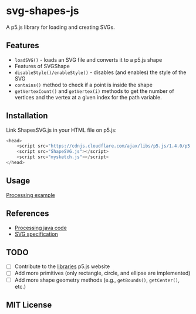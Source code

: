 # svg-shapes-js
A p5.js library for loading and creating SVGs. 

## Features

+ `loadSVG()` - loads an SVG file and converts it to a p5.js shape
+ Features of SVGShape
+ `disableStyle()/enableStyle()` - disables (and enables) the style of the SVG 
+ `contains()` method to check if a point is inside the shape
+ `getVertexCount()` and `getVertex(i)` methods to get the number of vertices and the vertex at a given index for the path variable. 

## Installation
Link ShapesSVG.js in your HTML file on p5.js:

```javascript
<head>
    <script src="https://cdnjs.cloudflare.com/ajax/libs/p5.js/1.4.0/p5.js"></script>
    <script src="ShapeSVG.js"></script>
    <script src="mysketch.js"></script>
</head>
```

## Usage
[Processing example](https://editor.p5js.org/ifenghm/sketches/yHnx6FDvb)

## References 

- [Processing java code](https://github.com/processing/processing4/blob/main/core/src/processing/core/PShapeSVG.java#L1040)
- [SVG specification](https://www.w3.org/TR/SVG2/)

## TODO
- [ ] Contribute to the [libraries](https://github.com/processing/p5.js-website/blob/main/docs/contributing_libraries.md) p5.js website
- [ ] Add more primitives (only rectangle, circle, and ellipse are implemented)
- [ ] Add more shape geometry methods (e.g., `getBounds()`, `getCenter()`, etc.)

## MIT License
